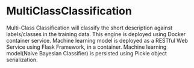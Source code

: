 # MultiClassClassification
Multi-Class Classification will classify the short description against labels/classes in the training data.  This engine is deployed using Docker container service. Machine learning model is deployed as a RESTful Web Service using Flask Framework, in a container. Machine learning model(Naive Bayesian Classifier) is persisted using Pickle object serialization.
